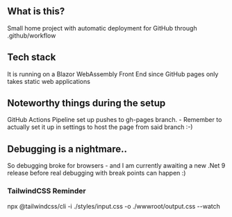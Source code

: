 ## What is this?
Small home project with automatic deployment for GitHub through .github/workflow

## Tech stack
It is running on a Blazor WebAssembly Front End since GitHub pages only takes static web applications

## Noteworthy things during the setup
GitHub Actions Pipeline set up pushes to gh-pages branch. - Remember to actually set it up in settings to host the page from said branch :-)


## Debugging is a nightmare..
So debugging broke for browsers - and I am currently awaiting a new .Net 9 release before real debugging with break points can happen :)


### TailwindCSS Reminder
npx @tailwindcss/cli -i ./styles/input.css -o ./wwwroot/output.css --watch